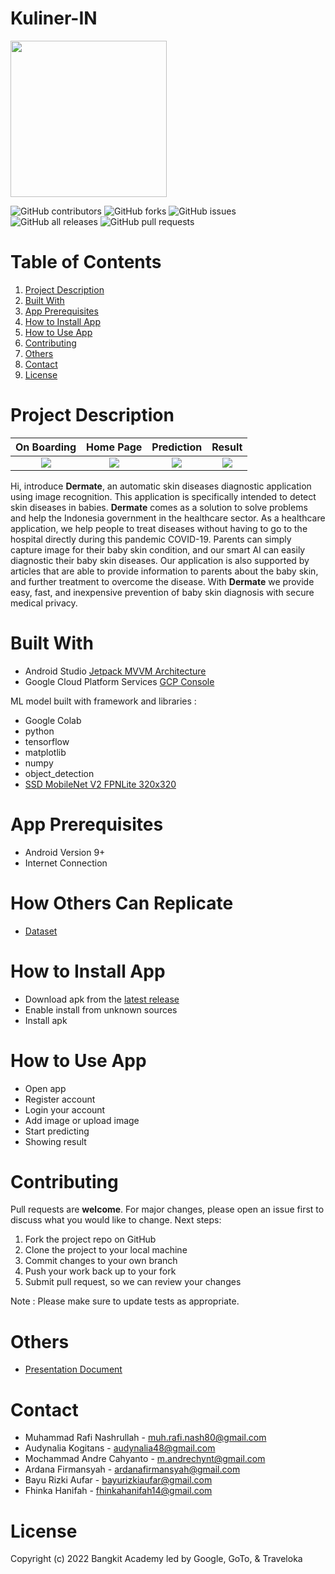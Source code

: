 # Kuliner-IN

<img src="https://github.com/mrafin/CAPSTONE-PROJECT/blob/main/MD/kulinerin/app/src/main/res/drawable/logo_kulinerin.png" width="250" height="250">

![GitHub contributors](https://img.shields.io/github/contributors/wahyutirta/dermate?color=%2342eff5&style=flat-square) ![GitHub forks](https://img.shields.io/github/forks/wahyutirta/dermate?color=%23000ce8&style=flat-square) ![GitHub issues](https://img.shields.io/github/issues/wahyutirta/dermate?color=%23f229d1&style=flat-square) ![GitHub all releases](https://img.shields.io/github/downloads/wahyutirta/dermate/total?color=%23ff8000&style=flat-square) ![GitHub pull requests](https://img.shields.io/github/issues-pr/wahyutirta/dermate?color=%23ff0000&style=flat-square)

# Table of Contents
1. [Project Description](#project-desc)
2. [Built With](#built-with)
3. [App Prerequisites](#app-prerequisites)
4. [How to Install App](#install)
5. [How to Use App](#use)
6. [Contributing](#contributing)
7. [Others](#others)
8. [Contact](#contact)
9. [License](#license)

# Project Description <a name="project-desc"></a>

On Boarding           |  Home Page          |  Prediction        | Result
:-------------------------:|:-------------------------: |:-------------------------:|:-------------------------:
![](https://github.com/mrafin/CAPSTONE-PROJECT/blob/main/MD/Assets/onboard.png) | ![](https://github.com/mrafin/CAPSTONE-PROJECT/blob/main/MD/Assets/homePage.png) | ![](https://github.com/mrafin/CAPSTONE-PROJECT/blob/main/MD/Assets/result.png) | ![](https://github.com/mrafin/CAPSTONE-PROJECT/blob/main/MD/Assets/detail.png)



Hi, introduce **Dermate**, an automatic skin diseases diagnostic application using image recognition. This application is specifically intended to detect skin diseases in babies. **Dermate** comes as a solution to solve problems and help the Indonesia government in the healthcare sector. As a healthcare application, we help people to treat diseases without having to go to the hospital directly during this pandemic COVID-19. Parents can simply capture image for their baby skin condition, and our smart AI can easily diagnostic their baby skin diseases. Our application is also supported by articles that are able to provide information to parents about the baby skin, and further treatment to overcome the disease. With **Dermate** we provide easy, fast, and inexpensive prevention of baby skin diagnosis with secure medical privacy.

# Built With <a name="built-with"></a>
- Android Studio [Jetpack MVVM Architecture](https://developer.android.com/jetpack/guide)
- Google Cloud Platform Services [GCP Console](https://console.cloud.google.com/home/dashboard?authuser=1&project=able-decorator-315006)

ML model built with framework and libraries :
- Google Colab
- python
- tensorflow
- matplotlib
- numpy
- object_detection
- [SSD MobileNet V2 FPNLite 320x320](https://github.com/tensorflow/models/blob/master/research/object_detection/g3doc/tf2_detection_zoo.md)

# App Prerequisites <a name="app-prerequisites"></a>
- Android Version 9+
- Internet Connection

# How Others Can Replicate <a name="how-rep"></a>
- [Dataset](https://github.com/mrafin/CAPSTONE-PROJECT/tree/main/ML/Dataset)

# How to Install App <a name="install"></a>
- Download apk from the [latest release](https://github.com/mrafin/CAPSTONE-PROJECT/blob/main/MD/kulinerin/app/release/app-release.apk)
- Enable install from unknown sources
- Install apk

# How to Use App <a name="use"></a>
- Open app
- Register account
- Login your account
- Add image or upload image
- Start predicting
- Showing result

# Contributing <a name="contributing"></a>
Pull requests are **welcome**. For major changes, please open an issue first to discuss what you would like to change. Next steps:
1. Fork the project repo on GitHub
2. Clone the project to your local machine
3. Commit changes to your own branch
4. Push your work back up to your fork
5. Submit pull request, so we can review your changes

Note : Please make sure to update tests as appropriate.

# Others <a name="others"></a>
- [Presentation Document](https://docs.google.com/presentation/d/17P2oUqvp4PCbyA4rk91go3KFv-uYluLv/edit?usp=sharing&ouid=116758418375247377982&rtpof=true&sd=true)

# Contact <a name="contact"></a>
- Muhammad Rafi Nashrullah - muh.rafi.nash80@gmail.com
- Audynalia Kogitans - audynalia48@gmail.com
- Mochammad Andre Cahyanto - m.andrechynt@gmail.com
- Ardana Firmansyah - ardanafirmansyah@gmail.com
- Bayu Rizki Aufar - bayurizkiaufar@gmail.com
- Fhinka Hanifah - fhinkahanifah14@gmail.com

# License <a name="license"></a>
Copyright (c) 2022 Bangkit Academy led by Google, GoTo, & Traveloka
